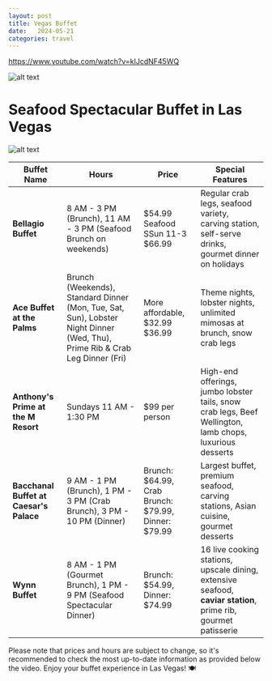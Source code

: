 ```yaml
---
layout: post
title: Vegas Buffet
date:   2024-05-21
categories: travel
---
```


https://www.youtube.com/watch?v=kIJcdNF45WQ


![alt text](image.png)
# Seafood Spectacular Buffet in Las Vegas
![alt text](image-1.png)

| Buffet Name | Hours | Price | Special Features |
|-------------|-------|-------|------------------|
| **Bellagio Buffet** | 8 AM - 3 PM (Brunch), 11 AM - 3 PM (Seafood Brunch on weekends) | $54.99 Seafood SSun 11-3 $66.99 | Regular crab legs, seafood variety, carving station, self-serve drinks, gourmet dinner on holidays |
| **Ace Buffet at the Palms** | Brunch (Weekends), Standard Dinner (Mon, Tue, Sat, Sun), Lobster Night Dinner (Wed, Thu), Prime Rib & Crab Leg Dinner (Fri) | More affordable, $32.99 $36.99 | Theme nights, lobster nights, unlimited mimosas at brunch, snow crab legs |
| **Anthony's Prime at the M Resort** | Sundays 11 AM - 1:30 PM | $99 per person | High-end offerings, jumbo lobster tails, snow crab legs, Beef Wellington, lamb chops, luxurious desserts |
| **Bacchanal Buffet at Caesar's Palace** | 9 AM - 1 PM (Brunch), 1 PM - 3 PM (Crab Brunch), 3 PM - 10 PM (Dinner) | Brunch: $64.99, Crab Brunch: $79.99, Dinner: $79.99 | Largest buffet, premium seafood, carving stations, Asian cuisine, gourmet desserts |
| **Wynn Buffet** | 8 AM - 1 PM (Gourmet Brunch), 1 PM - 9 PM (Seafood Spectacular Dinner) | Brunch: $54.99, Dinner: $74.99 | 16 live cooking stations, upscale dining, extensive seafood, **caviar station**, prime rib, gourmet patisserie |

Please note that prices and hours are subject to change, so it's recommended to check the most up-to-date information as provided below the video. Enjoy your buffet experience in Las Vegas! 🍽️